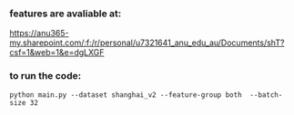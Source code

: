 ### features are avaliable at:
https://anu365-my.sharepoint.com/:f:/r/personal/u7321641_anu_edu_au/Documents/shT?csf=1&web=1&e=dgLXGF

### to run the code:
`python main.py --dataset shanghai_v2 --feature-group both  --batch-size 32`

